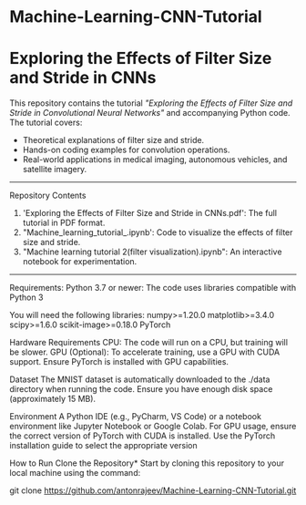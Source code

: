 # Machine-Learning-CNN-Tutorial
# Exploring the Effects of Filter Size and Stride in CNNs

This repository contains the tutorial *"Exploring the Effects of Filter Size and Stride in Convolutional Neural Networks"* and accompanying Python code. The tutorial covers:
- Theoretical explanations of filter size and stride.
- Hands-on coding examples for convolution operations.
- Real-world applications in medical imaging, autonomous vehicles, and satellite imagery.

---

Repository Contents
1. 'Exploring the Effects of Filter Size and Stride in CNNs.pdf': The full tutorial in PDF format.
2. "Machine_learning_tutorial_.ipynb': Code to visualize the effects of filter size and stride.
3. "Machine learning tutorial 2(filter visualization).ipynb": An interactive notebook for experimentation.

---
Requirements: 
Python 3.7 or newer: The code uses libraries compatible with Python 3


You will need the following libraries:
numpy>=1.20.0
matplotlib>=3.4.0
scipy>=1.6.0
scikit-image>=0.18.0
PyTorch

Hardware Requirements
CPU: The code will run on a CPU, but training will be slower.
GPU (Optional): To accelerate training, use a GPU with CUDA support. Ensure PyTorch is installed with GPU capabilities.

Dataset
The MNIST dataset is automatically downloaded to the ./data directory when running the code. Ensure you have enough disk space (approximately 15 MB).

Environment
A Python IDE (e.g., PyCharm, VS Code) or a notebook environment like Jupyter Notebook or Google Colab.
For GPU usage, ensure the correct version of PyTorch with CUDA is installed. Use the PyTorch installation guide to select the appropriate version

How to Run
Clone the Repository*
Start by cloning this repository to your local machine using the command:

git clone https://github.com/antonrajeev/Machine-Learning-CNN-Tutorial.git

